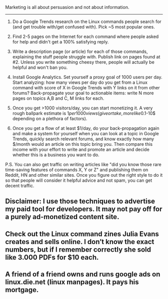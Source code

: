 
Marketing is all about persuasion and not about information.  


---
1. Do a Google Trends research on the Linux commands people search for (and get trouble with/get confused with). Pick ~5 most popular ones.

2. Find 2-5 pages on the Internet for each command where people asked for help and didn't get a 100% satisfying reply.

3. Write a description page (or article) for each of those commands, explaining the stuff people struggle with. Publish link on pages found at #2. Unless you write something cheesy there, people will actually be helpful and won't ban you.

4. Install Google Analytics. Set yourself a proxy goal of 1000 users per day. Start analyzing: how many views per day do you get from a Linux command with score of X in Google Trends with Y links on it from other forums? Back-propagate your goal to actionable items: write N more pages on topics A,B and C, M links for each.

5. Once you get >1000 visitors/day, you can start monetizing it. A very rough ballpark estimate is $1 per 1000 views (give or take, more like 0.1$-10$ depending on a plethora of factors).

6. Once you get a flow of at least $1/day, do your back-propagation again and make a system for yourself when you can look at a topic in Google Trends, quickly search relevant forums, and know exactly how many $/month would an article on this topic bring you. Then compare this income with your effort to write and promote an article and decide whether this is a business you want to do.

P.S. You can also get traffic on writing articles like "did you know those rare time-saving features of commands X, Y or Z" and publishing them on Reddit, HN and other similar sites. Once you figure out the right style to do it so that people will consider it helpful advice and not spam, you can get decent traffic.

Disclaimer: I use those techniques to advertise my paid tool for developers. It may not pay off for a purely ad-monetized content site.
---
Check out the Linux command zines Julia Evans creates and sells online. I don’t know the exact numbers, but if I remember correctly she sold like 3.000 PDFs for $10 each.
---
A friend of a friend owns and runs google ads on linux.die.net (linux manpages). It pays his mortgage.
---

